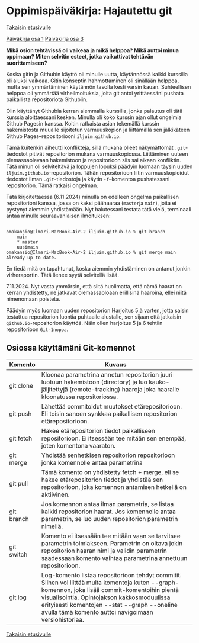 # Oppimispäiväkirja: Hajautettu git

[Takaisin etusivulle](README.md)

[Päiväkirja osa 1](paivakirja1.md) [Päiväkirja osa 3](paivakirja3.md)

__Mikä osion tehtävissä oli vaikeaa ja mikä helppoa? Mikä auttoi minua oppimaan? Miten selvitin esteet, jotka vaikuttivat tehtävän suorittamiseen?__

Koska gitin ja Githubin käyttö oli minulle uutta, käytännössä kaikki kurssilla oli aluksi vaikeaa. Gitin konseptin hahmottaminen oli sinällään helppoa, mutta sen ymmärtäminen käytännön tasolla kesti varsin kauan. Suhteellisen helppoa oli ymmärtää virheilmoituksia, joita git antoi yrittäessäni pushata paikallista repositoriota Githubiin.

Olin käyttänyt Githubia kerran aiemmalla kurssilla, jonka palautus oli tätä kurssia aloittaessani kesken. Minulla oli koko kurssin ajan ollut ongelmia Github Pagesin kanssa. Koitin ratkaista asian tekemällä kurssin hakemistosta muualle sijoitetun varmuuskopion ja liittämällä sen jälkikäteen Github Pages–repositoriooni `iljuim.github.io`.

Tämä kuitenkin aiheutti konflikteja, sillä mukana olleet näkymättömät `.git`-tiedostot pitivät repositorion mukana varmuuskopiossa. Liittäminen uuteen olemassaolevaan hakemistoon ja repositorioon siis sai aikaan konfliktin. Tätä minun oli selviteltävä ja loppujen lopuksi päädyin luomaan täysin uuden `iljuim.github.io`–repositorion. Tähän repositorioon liitin varmuuskopioidut tiedostot ilman `.git`-tiedostoja ja käytin `-f`–komentoa pushatessani repositorion. Tämä ratkaisi ongelman.

Tätä kirjoitettaessa (6.11.2024) minulla on edelleen ongelma paikallisen repositorioni kanssa, jossa on kaksi päähaaraa (`master`ja `main`), joita ei pystynyt aiemmin yhdistämään. Nyt halutessani testata tätä vielä, terminaali antaa minulle seuraavanlaisen ilmoituksen:

```

omakansio@Ilmari-MacBook-Air-2 iljuim.github.io % git branch
    main
    * master
    uusimain
omakansio@Ilmari-MacBook-Air-2 iljuim.github.io % git merge main
Already up to date.

```

En tiedä mitä on tapahtunut, koska aiemmin yhdistäminen on antanut jonkin virheraportin. Tätä lienee syytä selvitellä lisää.

7.11.2024. Nyt vasta ymmärsin, että siitä huolimatta, että nämä haarat on kerran yhdistetty, ne jatkavat olemassaoloaan erillisinä haaroina, ellei niitä nimenomaan poisteta.

Päädyin myös luomaan uuden repositorion Harjoitus 5:ä varten, jotta saisin testattua repositorion luontia puhtaalle alustalle, sen sijaan että jatkaisin ``github.io``-repositorion käyttöä. Näin ollen harjoitus 5 ja 6 tehtiin repositorioon ``Git-1noppa``.

## Osiossa käyttämäni Git-komennot

| Komento | Kuvaus |
| --------| ------ |
| git clone | Kloonaa parametrina annetun repositorion juuri luotuun hakemistoon (directory) ja luo kauko-jäljitettyjä (remote-tracking) haaroja joka haaralle kloonatussa repositoriossa. |
| git push | Lähettää commitoidut muutokset etärepositorioon. Eli toisin sanoen synkkaa paikallisen repositorion etärepositorioon. |
| git fetch | Hakee etärepositorion tiedot paikalliseen repositorioon. Ei itsessään tee mitään sen enempää, joten komentona vaaraton. |
| git merge | Yhdistää senhetkisen repositorion repositorioon jonka komennolle antaa parametrina |
| git pull | Tämä komento on yhdistetty fetch + merge, eli se hakee etärepositorion tiedot ja yhdistää sen repositorioon, joka komennon antamisen hetkellä on aktiivinen. |
| git branch | Jos komennon antaa ilman parametria, se listaa kaikki repositorion haarat. Jos komennolle antaa parametrin, se luo uuden repositorion parametrin nimellä. |
| git switch | Komento ei itsessään tee mitään vaan se tarvitsee parametrin toimiakseen. Parametrin on oltava jokin repositorion haaran nimi ja validin parametrin saadessaan komento vaihtaa parametrina annettuun repositorioon. |
| git log | Log-komento listaa repositorioon tehdyt commitit. Siihen voi liittää muita komentoja kuten --graph-komennon, joka lisää commit-komentoihin pientä visualisointia. Opintojakson kakkosmoduulissa erityisesti komentojen --stat --graph --oneline avulla tämä komento auttoi navigoimaan versiohistoriaa. |


[Takaisin etusivulle](README.md)